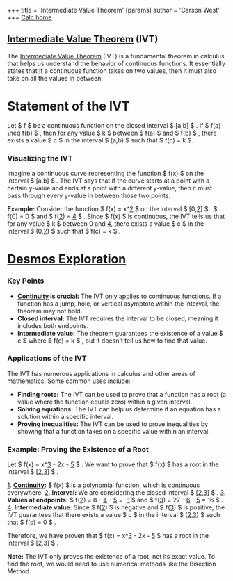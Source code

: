 +++
 title = 'Intermediate Value Theorem'
[params]
	author = 'Carson West'
+++
[Calc home](./../calc-home/)
## [Intermediate Value Theorem](./../intermediate-value-theorem/) (IVT)

The [Intermediate Value Theorem](./../intermediate-value-theorem/) (IVT) is a fundamental theorem in calculus that helps us understand the behavior of continuous functions. It essentially states that if a continuous function takes on two values, then it must also take on all the values in between.

# Statement of the IVT

Let  $ f $  be a continuous function on the closed interval  $ [a,b] $ . If  $ f(a) \neq f(b) $ , then for any value  $ k $  between  $ f(a) $  and  $ f(b) $ , there exists a value  $ c $  in the interval  $ (a,b) $  such that  $ f(c) = k $ .

### Visualizing the IVT

Imagine a continuous curve representing the function  $ f(x) $  on the interval  $ [a,b] $ .  The IVT says that if the curve starts at a point with a certain y-value and ends at a point with a different y-value, then it must pass through every y-value in between those two points.

**Example:** Consider the function  $ f(x) = x^[2](./../2/) $  on the interval  $ [0,[2](./../2/)] $ .   $ f(0) = 0 $  and  $ f([2](./../2/)) = [4](./../4/) $ .  Since  $ f(x) $  is continuous, the IVT tells us that for any value  $ k $  between 0 and [4](./../4/), there exists a value  $ c $  in the interval  $ (0,[2](./../2/)) $  such that  $ f(c) = k $ .

# [Desmos Exploration](https://www.desmos.com/calculator/qrkkua0100)

### Key Points

* **[Continuity](./../continuity/) is crucial:** The IVT only applies to continuous functions. If a function has a jump, hole, or vertical asymptote within the interval, the theorem may not hold.
* **Closed interval:** The IVT requires the interval to be closed, meaning it includes both endpoints.
* **Intermediate value:** The theorem guarantees the existence of a value  $ c $  where  $ f(c) = k $ , but it doesn't tell us how to find that value.

### Applications of the IVT

The IVT has numerous applications in calculus and other areas of mathematics. Some common uses include:

* **Finding roots:** The IVT can be used to prove that a function has a root (a value where the function equals zero) within a given interval.
* **Solving equations:** The IVT can help us determine if an equation has a solution within a specific interval.
* **Proving inequalities:** The IVT can be used to prove inequalities by showing that a function takes on a specific value within an interval.

### Example: Proving the Existence of a Root

Let  $ f(x) = x^[3](./../3/) - 2x - [5](./../5/) $ . We want to prove that  $ f(x) $  has a root in the interval  $ [[2](./../2/),[3](./../3/)] $ .

[1](./../1/). **[Continuity](./../continuity/):**   $ f(x) $  is a polynomial function, which is continuous everywhere.
[2](./../2/). **Interval:** We are considering the closed interval  $ [[2](./../2/),[3](./../3/)] $ .
[3](./../3/). **Values at endpoints:**   $ f([2](./../2/)) = 8 - [4](./../4/) - [5](./../5/) = -[1](./../1/) $  and  $ f([3](./../3/)) = 27 - [6](./../6/) - [5](./../5/) = 16 $ .
[4](./../4/). **Intermediate value:** Since  $ f([2](./../2/)) $  is negative and  $ f([3](./../3/)) $  is positive, the IVT guarantees that there exists a value  $ c $  in the interval  $ ([2](./../2/),[3](./../3/)) $  such that  $ f(c) = 0 $ . 

Therefore, we have proven that  $ f(x) = x^[3](./../3/) - 2x - [5](./../5/) $  has a root in the interval  $ [[2](./../2/),[3](./../3/)] $ .

**Note:** The IVT only proves the existence of a root, not its exact value. To find the root, we would need to use numerical methods like the Bisection Method.

